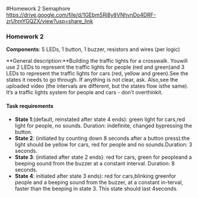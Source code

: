 #Homework 2 Semaphore
<br>
https://drive.google.com/file/d/1GEbm5Rj8y8VNhvnDo4DRF-zrUhmYGQZX/view?usp=share_link

### Homework 2

**Components**:  5 LEDs, 1 button, 1 buzzer, resistors and wires (per logic)

**General  description:**Building  the  traffic  lights  for  a  crosswalk.   Youwill use 2 LEDs to represent the traffic lights for people (red and green)and 3 LEDs to represent the traffic lights for cars (red, yellow and green).See the states it needs to go through.  If anything is not clear, ask.  Also,see the uploaded video (the intervals are different, but the states flow isthe same).  It’s a traffic lights system for people and cars - don’t overthinkit.

#### Task requirements
  - **State 1**:(default, reinstated after state 4 ends):  green light for cars,red  light  for  people,  no  sounds.   Duration:  indefinite,  changed  bypressing the button.
  - **State 2**: (initiated by counting down 8 seconds after a button press):the  light  should  be  yellow  for  cars,  red  for  people  and  no  sounds.Duration:  3 seconds.
  - **State 3**: (initiated after state 2 ends):  red for cars, green for peopleand a beeping sound from the buzzer at a constant interval. Duration: 8 seconds.
  - **State 4**: initiated after state 3 ends):  red for cars,blinking greenfor people and a beeping sound from the buzzer,  at a constant in-terval,  faster than the beeping in state 3.  This state should last 4seconds.
